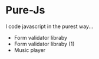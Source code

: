 # Pure-Js
I code javascript in the purest way...

- Form validator libraby
- Form validator libraby (1)
- Music player
